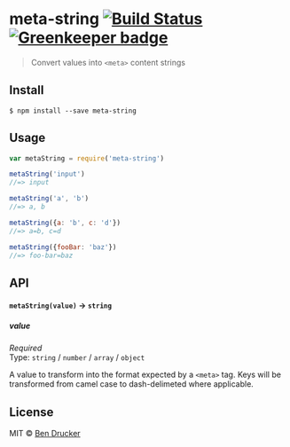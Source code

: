 # meta-string [![Build Status](https://travis-ci.org/bendrucker/meta-string.svg?branch=master)](https://travis-ci.org/bendrucker/meta-string) [![Greenkeeper badge](https://badges.greenkeeper.io/bendrucker/meta-string.svg)](https://greenkeeper.io/)

> Convert values into `<meta>` content strings


## Install

```
$ npm install --save meta-string
```


## Usage

```js
var metaString = require('meta-string')

metaString('input')
//=> input

metaString('a', 'b')
//=> a, b

metaString({a: 'b', c: 'd'})
//=> a=b, c=d

metaString({fooBar: 'baz'})
//=> foo-bar=baz
```

## API

#### `metaString(value)` -> `string`

##### value

*Required*  
Type: `string` / `number` / `array` / `object`

A value to transform into the format expected by a `<meta>` tag. Keys will be transformed from camel case to dash-delimeted where applicable.


## License

MIT © [Ben Drucker](http://bendrucker.me)
